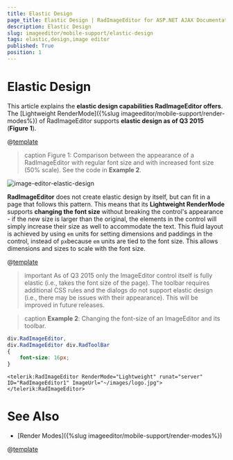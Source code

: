 ```yaml
---
title: Elastic Design
page_title: Elastic Design | RadImageEditor for ASP.NET AJAX Documentation
description: Elastic Design
slug: imageeditor/mobile-support/elastic-design
tags: elastic,design,image editor
published: True
position: 1
---
```


# Elastic Design


This article explains the **elastic design capabilities RadImageEditor offers**. The [Lightweight RenderMode]({%slug imageeditor/mobile-support/render-modes%}) of RadImageEditor supports **elastic design as of Q3 2015** (**Figure 1**).

@[template](/_templates/common/render-mode.md#resp-design-desc "slug-el: no, slug-fl: no")


>caption Figure 1: Comparison between the appearance of a RadImageEditor with regular font size and with increased font size (50% scale). See the code in **Example 2**.

![image-editor-elastic-design](images/image-editor-elastic-design.png)


**RadImageEditor** does not create elastic design by itself, but can fit in a page that follows this pattern. This means that its **Lightweight RenderMode** supports **changing the font size** without breaking the control's appearance - if the new size is larger than the original, the elements in the control will simply increase their size as well to accommodate the text. This fluid layout is achieved by using `em` units for setting dimensions and paddings in the control, instead of `px`because `em` units are tied to the font size. This allows dimensions and sizes to scale with the font size.


@[template](/_templates/common/font-size-notes.md#note-and-example "control: RadImageEditor")

>important As of Q3 2015 only the ImageEditor control itself is fully elastic (i.e., takes the font size of the page). The toolbar requires additional CSS rules and the dialogs do not support elastic design (i.e., there may be issues with their appearance). This will be improved in future releases.


>caption **Example 2**: Changing the font-size of an ImageEditor and its toolbar. 

````CSS
div.RadImageEditor,
div.RadImageEditor div.RadToolBar
{
	font-size: 16px;
}
````
````ASP.NET
<telerik:RadImageEditor RenderMode="Lightweight" runat="server" ID="RadImageEditor1" ImageUrl="~/images/logo.jpg"></telerik:RadImageEditor>
````


# See Also


 * [Render Modes]({%slug imageeditor/mobile-support/render-modes%})

@[template](/_templates/common/font-size-notes.md#related-resources)
